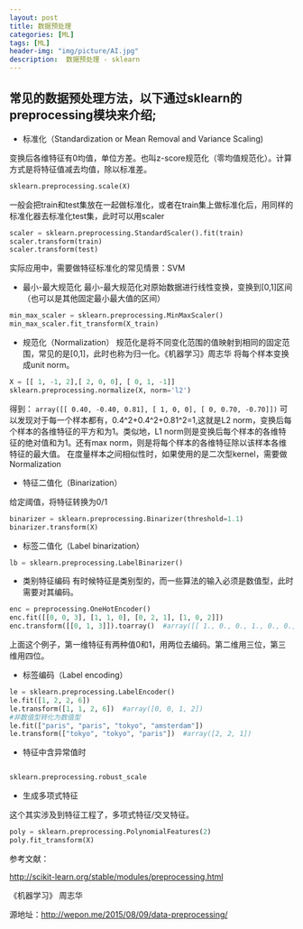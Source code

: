 ```yaml
---
layout: post
title: 数据预处理
categories: [ML]
tags: [ML]
header-img: "img/picture/AI.jpg"
description:  数据预处理 - sklearn
---  
```


## 常见的数据预处理方法，以下通过sklearn的preprocessing模块来介绍;

- 标准化（Standardization or Mean Removal and Variance Scaling)

变换后各维特征有0均值，单位方差。也叫z-score规范化（零均值规范化）。计算方式是将特征值减去均值，除以标准差。
```python
sklearn.preprocessing.scale(X)
```
一般会把train和test集放在一起做标准化，或者在train集上做标准化后，用同样的标准化器去标准化test集，此时可以用scaler

```python
scaler = sklearn.preprocessing.StandardScaler().fit(train)
scaler.transform(train)
scaler.transform(test)
```
实际应用中，需要做特征标准化的常见情景：SVM
- 最小-最大规范化
最小-最大规范化对原始数据进行线性变换，变换到[0,1]区间（也可以是其他固定最小最大值的区间）

```python
min_max_scaler = sklearn.preprocessing.MinMaxScaler()
min_max_scaler.fit_transform(X_train)
```
- 规范化（Normalization）
规范化是将不同变化范围的值映射到相同的固定范围，常见的是[0,1]，此时也称为归一化。《机器学习》周志华
将每个样本变换成unit norm。
```python
X = [[ 1, -1, 2],[ 2, 0, 0], [ 0, 1, -1]]
sklearn.preprocessing.normalize(X, norm='l2')
```
得到：
`array([[ 0.40, -0.40, 0.81], [ 1, 0, 0], [ 0, 0.70, -0.70]])`
可以发现对于每一个样本都有，0.4^2+0.4^2+0.81^2=1,这就是L2 norm，变换后每个样本的各维特征的平方和为1。类似地，L1 norm则是变换后每个样本的各维特征的绝对值和为1。还有max norm，则是将每个样本的各维特征除以该样本各维特征的最大值。
在度量样本之间相似性时，如果使用的是二次型kernel，需要做Normalization
- 特征二值化（Binarization）

给定阈值，将特征转换为0/1
```python
binarizer = sklearn.preprocessing.Binarizer(threshold=1.1)
binarizer.transform(X)
```
- 标签二值化（Label binarization）
```python
lb = sklearn.preprocessing.LabelBinarizer()
```
- 类别特征编码
有时候特征是类别型的，而一些算法的输入必须是数值型，此时需要对其编码。
```python
enc = preprocessing.OneHotEncoder()
enc.fit([[0, 0, 3], [1, 1, 0], [0, 2, 1], [1, 0, 2]])
enc.transform([[0, 1, 3]]).toarray()  #array([[ 1., 0., 0., 1., 0., 0., 0., 0., 1.]])
```
上面这个例子，第一维特征有两种值0和1，用两位去编码。第二维用三位，第三维用四位。

- 标签编码（Label encoding）
```python
le = sklearn.preprocessing.LabelEncoder()  
le.fit([1, 2, 2, 6]) 
le.transform([1, 1, 2, 6])  #array([0, 0, 1, 2]) 
#非数值型转化为数值型
le.fit(["paris", "paris", "tokyo", "amsterdam"])
le.transform(["tokyo", "tokyo", "paris"])  #array([2, 2, 1])
```
- 特征中含异常值时
```python

sklearn.preprocessing.robust_scale
```

- 生成多项式特征

这个其实涉及到特征工程了，多项式特征/交叉特征。
```python
poly = sklearn.preprocessing.PolynomialFeatures(2)
poly.fit_transform(X)
```
参考文献：

http://scikit-learn.org/stable/modules/preprocessing.html

《机器学习》 周志华

源地址：http://wepon.me/2015/08/09/data-preprocessing/